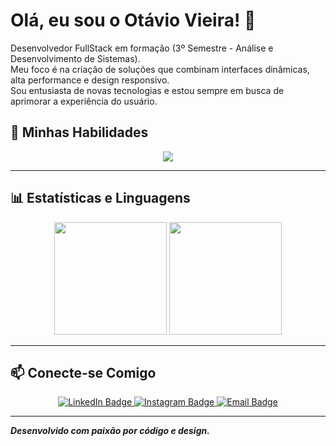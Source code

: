 # Olá, eu sou o Otávio Vieira! 👋

Desenvolvedor FullStack em formação (3º Semestre - Análise e Desenvolvimento de Sistemas).  
Meu foco é na criação de soluções que combinam interfaces dinâmicas, alta performance e design responsivo.  
Sou entusiasta de novas tecnologias e estou sempre em busca de aprimorar a experiência do usuário.

## 🚀 Minhas Habilidades

<p align="center">
  <img src="https://skillicons.dev/icons?i=react,js,ts,python,html,css,tailwind,nodejs,mongodb,mysql,github,vscode,figma" />
</p>

---

## 📊 Estatísticas e Linguagens

<p align="center">
  <img height="180em" src="https://github-readme-stats.vercel.app/api?username=otaviovieiraa&show_icons=true&theme=dark&include_all_commits=true&count_private=true"/>
  <img height="180em" src="https://github-readme-stats.vercel.app/api/top-langs/?username=otaviovieiraa&layout=compact&langs_count=6&theme=dark"/>
</p>

---

## 📫 Conecte-se Comigo

<p align="center">
  <a href="https://www.linkedin.com/in/otaviovieiraa" target="_blank">
    <img src="https://img.shields.io/badge/LinkedIn-0077B5?style=for-the-badge&logo=linkedin&logoColor=white" alt="LinkedIn Badge"/>
  </a>
  <a href="https://www.instagram.com/vieiraaxx._/" target="_blank">
    <img src="https://img.shields.io/badge/Instagram-E4405F?style=for-the-badge&logo=instagram&logoColor=white" alt="Instagram Badge"/>
  </a>
  <a href="mailto:otaviodeolivieira@gmail.com">
    <img src="https://img.shields.io/badge/Email-D14836?style=for-the-badge&logo=gmail&logoColor=white" alt="Email Badge"/>
  </a>
</p>

---

***Desenvolvido com paixão por código e design.***

